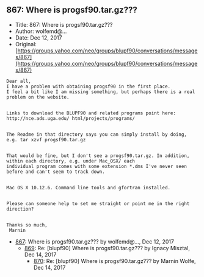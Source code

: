 ## 867: Where is progsf90.tar.gz???

- Title: 867: Where is progsf90.tar.gz???
- Author: wolfemd@...
- Date: Dec 12, 2017
- Original: [https://groups.yahoo.com/neo/groups/blupf90/conversations/messages/867](https://groups.yahoo.com/neo/groups/blupf90/conversations/messages/867)

```
Dear all,
I have a problem with obtaining progsf90 in the first place. 
I feel a bit like I am missing something, but perhaps there is a real problem on the website. 


Links to download the BLUPF90 and related programs point here: http://nce.ads.uga.edu/ html/projects/programs/


The Readme in that directory says you can simply install by doing, e.g. tar xzvf progsf90.tar.gz


That would be fine, but I don't see a progsf90.tar.gz. In addition, within each directory, e.g. under Mac_OSX/ each
individual program comes with some extension *.dms I've never seen before and can't seem to track down. 


Mac OS X 10.12.6. Command line tools and gfortran installed. 


Please can someone help to set me straight or point me in the right direction? 


Thanks so much,
 Marnin
```

- [867](0867.md): Where is progsf90.tar.gz??? by wolfemd@..., Dec 12, 2017
    - [869](0869.md): Re: [blupf90] Where is progsf90.tar.gz??? by Ignacy Misztal, Dec 14, 2017
        - [870](0870.md): Re: [blupf90] Where is progsf90.tar.gz??? by Marnin Wolfe, Dec 14, 2017
